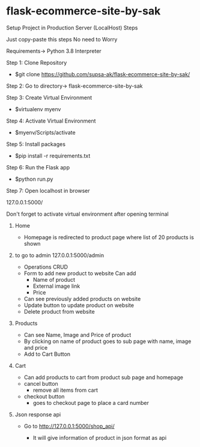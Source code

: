 # flask-ecommerce-site-by-sak
Setup Project in Production Server (LocalHost) Steps


Just copy-paste this steps No need to Worry 



Requirements-> Python 3.8 Interpreter

Step 1:
Clone Repository 

- $git clone https://github.com/supsa-ak/flask-ecommerce-site-by-sak/  


Step 2:
Go to directory-> flask-ecommerce-site-by-sak


Step 3:
Create Virtual Environment

- $virtualenv myenv  


Step 4:
Activate Virtual Environment 

- $myenv/Scripts/activate


Step 5:
Install packages 

- $pip install -r requirements.txt


Step 6:
Run the Flask app 

- $python run.py


Step 7:
Open localhost in browser 

127.0.0.1:5000/


Don't forget to activate virtual environment after opening terminal

1. Home
    - Homepage is redirected to product page where list of 20 products is shown
    
2. to go to admin 127.0.0.1:5000/admin 
    - Operations CRUD
    - Form to add new product to website 
        Can add
        - Name of product
        - External image link
        - Price
    - Can see previously added products on website 
    - Update button to update product on website
    - Delete product from website

3. Products
    - Can see Name, Image and Price of product
    - By clicking on name of product goes to sub page with name, image and price
    - Add to Cart Button
   
4. Cart
    - Can add products to cart from product sub page and homepage
    -  cancel  button 
        - remove all items from cart
    - checkout button
        - goes to checkout page to place a card number
5. Json response api
    -  Go to http://127.0.0.1:5000/shop_api/<id of product>
        - It will give information of product in json format as api 
